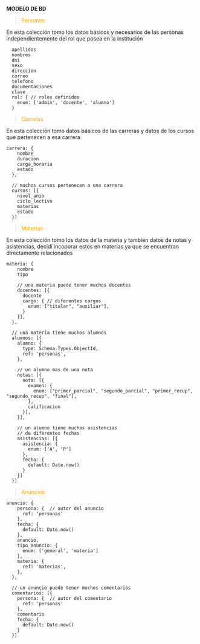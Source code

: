 **MODELO DE BD**


><span style="color: orange">Personas</span>

En esta colección tomo los datos básicos y necesarios de las personas independientemente del rol que posea en la institución

````
  apellidos
  nombres
  dni
  sexo
  direccion
  correo
  telefono
  documentaciones
  clave
  rol: { // roles definidos
    enum: ['admin', 'docente', 'alumno']
  }
````

><span style="color: orange">Carreras</span>

En esta colección tomo datos básicos de las carreras y datos de los cursos que pertenecen a esa carrera

````
carrera: {
    nombre
    duracion
    carga_horaria
    estado
  },

  // muchos cursos pertenecen a una carrera
  cursos: [{
    nivel_anio
    ciclo_lectivo
    materias
    estado
  }]
````

><span style="color: orange">Materias</span>

En esta colección tomo los datos de la materia y también datos de notas y asistencias, decidí incoporar estos en materias ya que se encuentran directamente relacionados

````
materia: {
    nombre
    tipo
    
    // una materia puede tener muchos docentes
    docentes: [{ 
      docente
      cargo: { // diferentes cargos
        enum: ["titular", "auxiliar"],
      }
    }],
  },

  // una materia tiene muchos alumnos
  alumnos: [{
    alumno: {
      type: Schema.Types.ObjectId,
      ref: 'personas',
    },

    // un alumno mas de una nota
    notas: [{
      nota: [{
        examen: {
          enum: ["primer_parcial", "segundo_parcial", "primer_recup", "segundo_recup", "final"],
        },
        calificacion
      }],
    }],

    // un alumno tiene muchas asistencias
    // de diferentes fechas
    asistencias: [{
      asistencia: {
        enum: ['A', 'P']
      },
      fecha: {
        default: Date.now()
      }
    }]
  }]
````

><span style="color: orange">Anuncios</span>

````
anuncio: {
    persona: {  // autor del anuncio
      ref: 'personas'
    },
    fecha: {
      default: Date.now()
    },
    anuncio,
    tipo_anuncio: {
      enum: ['general', 'materia']
    },
    materia: {
      ref: 'materias',
    },
  },

  // un anuncio puede tener muchos comentarios
  comentarios: [{
    persona: {  // autor del comentario
      ref: 'personas'
    },
    comentario
    fecha: {
      default: Date.now()
    }
  }]
````
